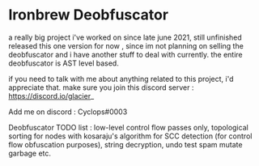 # Ironbrew Deobfuscator

a really big project i've worked on since late june 2021, still unfinished
released this one version for now , since im not planning on selling the deobfuscator and i have another stuff to deal with currently.
the entire deobfuscator is AST level based.

if you need to talk with me about anything related to this project, i'd appreciate that.
make sure you join this discord server :
https://discord.io/glacier_

Add me on discord :
Cyclops#0003

Deobfuscator TODO list : low-level control flow passes only, topological sorting for nodes with kosaraju's algorithm for SCC detection (for control flow obfuscation purposes), string decryption, undo test spam mutate garbage etc.
